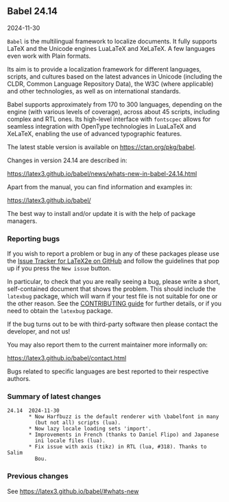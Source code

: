 ## Babel 24.14

2024-11-30

`Babel` is the multilingual framework to localize documents. It fully
supports LaTeX and the Unicode engines LuaLaTeX and XeLaTeX. A few
languages even work with Plain formats.

Its aim is to provide a localization framework for different languages,
scripts, and cultures based on the latest advances in Unicode
(including the CLDR, Common Language Repository Data), the W3C (where
applicable) and other technologies, as well as on international
standards.

Babel supports approximately from 170 to 300 languages, depending on
the engine (with various levels of coverage), across about 45 scripts,
including complex and RTL ones. Its high-level interface with
`fontscpec` allows for seamless integration with OpenType technologies
in LuaLaTeX and XeLaTeX, enabling the use of advanced typographic
features.

The latest stable version is available on <https://ctan.org/pkg/babel>.

Changes in version 24.14 are described in:

https://latex3.github.io/babel/news/whats-new-in-babel-24.14.html

Apart from the manual, you can find information and examples in:

https://latex3.github.io/babel/

The best way to install and/or update it is with the help of package
managers.

### Reporting bugs

If you wish to report a problem or bug in any of these packages please
use the
[Issue Tracker for LaTeX2e on GitHub](https://github.com/latex3/babel/issues)
and follow the guidelines that pop up if you press the `New issue`
button.

In particular, to check that you are really seeing a bug, please write
a short, self-contained document that shows the problem. This should
include the `latexbug` package, which will warn if your test file is
not suitable for one or the other reason. See the
[CONTRIBUTING guide](https://github.com/latex3/latex2e/blob/master/CONTRIBUTING.md)
for further details, or if you need to obtain the `latexbug` package.

If the bug turns out to be with third-party software then please
contact the developer, and not us!

You may also report them to the current maintainer more informally on:

   https://latex3.github.io/babel/contact.html

Bugs related to specific languages are best reported to their
respective authors.

### Summary of latest changes
```
24.14  2024-11-30
       * Now Harfbuzz is the default renderer with \babelfont in many
         (but not all) scripts (lua).
       * Now lazy locale loading sets 'import'.
       * Improvements in French (thanks to Daniel Flipo) and Japanese
         ini locale files (lua).
       * Fix issue with axis (tikz) in RTL (lua, #318). Thanks to Salim
         Bou.
```

### Previous changes

See https://latex3.github.io/babel/#whats-new
